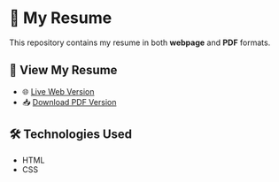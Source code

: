 # 🚀 My Resume  

This repository contains my resume in both **webpage** and **PDF** formats.  

## 📄 View My Resume  

- 🌐 [Live Web Version](https://shelavalepallavi.github.io/pallavi-shelavale-resume)
- 📥 [Download PDF Version](pallavi-shelavale-resume.pdf) 

## 🛠️ Technologies Used  

- HTML  
- CSS  
  
